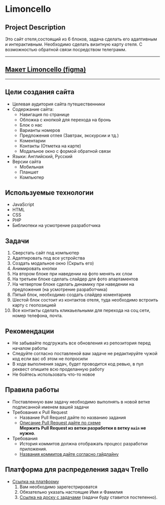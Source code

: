 # Limoncello 

## Project Description
Это сайт отеля,состоящий из 6 блоков, задача сделать его адаптивным и интерактивным. Необходимо сделать визитную карту отеля. С возможностью обратной связи посредством телеграмм.

----
## [Макет Limoncello (figma)](https://www.figma.com/file/NJfF1NOW1xwSKnOQiiYNuO/limoncello?node-id=0%3A1&t=s6Gehiod1LzxQ09h-1)
----

## Цели создания сайта
- Целевая аудитория сайта путешественники
- Содержание сайта:
  - Навигация по странице
  - Обложка с кнопкой для перехода на бронь
  - Блок о нас
  - Варианты номеров
  - Предложения отлея (Завтрак, экскурсии и тд.)
  - Коментарии
  - Контакты (Отметка на карте)
  - Модальное окно с формой обратной связи
- Языки: Английский, Русский
- Версии сайта
  - Мобильная 
  - Планшет
  - Компьютер

## Используемые технологии
- JavaScript
- HTML
- CSS
- PHP
- Библиотеки на усмотрение разработчика

## Задачи 
1. Сверстать сайт под компьютер
2. Адаптировать под все устройства
3. Создать модальное окно (Скрыть его)
4. Анимировать кнопки
5. На втором блоке при наведении на фото менять их слои
6. На третьем блоке сделать слайдер для фото апартаментов
7. На четвертом блоке сделать динамику при наведении на предложения (на усмотрение разработчика)
8. Пятый блок, необходимо создать слайдер коментариев 
9. Шестой блок состоит из контактов отеля, туда необходимо встроить карту с геопозицией
10. Все контакты сделать кликаьельными для перехода на соц сети, номер телефона, почта.

## Рекомендации 
- Не забывайте подгружать все обновления из репозитория перед началом работы
- Следуйте согласно поставленой вам задаче не редактируйте чужой код если вас об этом не попросили
- В ходе выполнения задач, будет проводится код ревью, в пул реквест опишите всю проделанную работу
- Не бойтесь использовать что-то новое

## Правила работы
- Поставленную вам задачу необходимо выполнять в новой ветке подписанной именем вашей задачи
- Требования к Pull Request
    - Название Pull Request дайте по названию задания
    - [Описание Pull Request дайте по схеме](https://docs.rs.school/#/pull-request-review-process?id=Требования-к-pull-request-pr)  
    **Мержить Pull Request из ветки разработки в ветку `main` не нужно**.
- Требования
    - История коммитов должна отображать процесс разработки приложения.
    - [Названия коммитов дайте согласно гайдлайну](https://docs.rs.school/#/git-convention)

## Платформа для распределения задач Trello
- [Ссылка на платформу](https://www.googleadservices.com/pagead/aclk?sa=L&ai=DChcSEwiYutOpu-P9AhWD7eYKHSAIDqYYABABGgJ3cw&ohost=www.google.com&cid=CAESauD2AVsqFv6JnONU-A9v7zrX8U6-SF4BDHgvugooy9hMR0JG9loJ3j65ExigOT_IYFMvAYu2-Br7G3_cTuij33tIaiTDPf7pmwakAJOMNUEiKaGd34o5hsoi-WcLfhJhEHOk1xvPqKKwjr4&sig=AOD64_0K--eK4xXuV0rCFiV89SSF-q_nJg&q&adurl&ved=2ahUKEwiJo8ypu-P9AhUuSfEDHb_ID5IQ0Qx6BAgJEAE)
  1. Вам необходимо зарегестрироватся
  2. Обязательно указать настоящие Имя и Фамилия
  3. [Ссылка на доску с задачами](https://trello.com/invite/b/50J4fCXQ/ATTI703f1a7a847c10ed87b7611cb103e35b1AE9CFAE/limoncello) (задачи буду ставится постепенно).